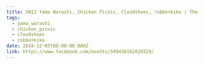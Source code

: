 ```yaml
---
title: SN13 Yama Warashi, Chicken Picnic, Cloudshoes, robbo+kiko | The Jam Jar
tags:
  - yama_warashi
  - chicken_picnic
  - cloudshoes
  - robbo+kiko
date: 2018-12-05T00:00:00.000Z
link: https://www.facebook.com/events/509430162820529/
---
```

